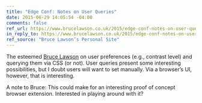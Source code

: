 ```yaml
---
title: "Edge Conf: Notes on User Queries"
date: 2015-06-29 14:05:54 -04:00
comments: false
ref_url: https://www.brucelawson.co.uk/2015/edge-conf-notes-on-user-queries/
in_reply_to: https://www.brucelawson.co.uk/2015/edge-conf-notes-on-user-queries/
ref_source: "Bruce Lawson’s Personal Site"
---
```


The esteemed [Bruce Lawson](https://www.brucelawson.co.uk/) on user preferences (e.g., contrast level) and querying them via CSS (or not). User queries present some interesting possibilities, but I doubt users will want to set manually. Via a browser’s UI, however, that is interesting.

A note to Bruce: This could make for an interesting proof of concept browser extension. Interested in playing around with it?